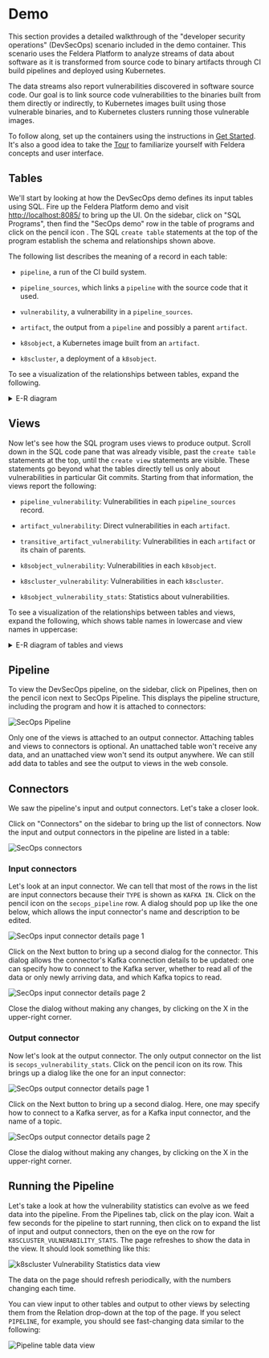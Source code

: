 # Demo

This section provides a detailed walkthrough of the "developer
security operations" (DevSecOps) scenario included in the demo
container.  This scenario uses the Feldera Platform to analyze streams
of data about software as it is transformed from source code to binary
artifacts through CI build pipelines and deployed using Kubernetes.

The data streams also report vulnerabilities discovered in software
source code.  Our goal is to link source code vulnerabilities to the
binaries built from them directly or indirectly, to Kubernetes images
built using those vulnerable binaries, and to Kubernetes clusters
running those vulnerable images.

To follow along, set up the containers using the instructions in [Get
Started](../intro).  It's also a good idea to take the [Tour](../tour)
to familiarize yourself with Feldera concepts and user interface.

## Tables

We'll start by looking at how the DevSecOps demo defines its input
tables using SQL.  Fire up the Feldera Platform demo and visit
<http://localhost:8085/> to bring up the UI.  On the sidebar, click on
"SQL Programs", then find the "SecOps demo" row in the table of
programs and click on the pencil icon <icon icon="bx:pencil" />.  The
SQL `create table` statements at the top of the program establish the
schema and relationships shown above.

The following list describes the meaning of a record in each table:

* `pipeline`, a run of the CI build system.

* `pipeline_sources`, which links a `pipeline` with the source code
  that it used.

* `vulnerability`, a vulnerability in a `pipeline_sources`.

* `artifact`, the output from a `pipeline` and possibly a parent
  `artifact`.

* `k8sobject`, a Kubernetes image built from an `artifact`.

* `k8scluster`, a deployment of a `k8sobject`.

To see a visualization of the relationships between tables, expand the
following.

<details><summary>E-R diagram</summary>

```mermaid
erDiagram
    pipeline {
        bigint pipeline_id PK
        timestamp create_date
        timestamp update_date
    }
    pipeline_sources {
        bigint pipeline_id FK
        bigint git_commit_id
    }
    artifact {
       string artifact_id PK
       varchar artifact_uri
       timestamp create_date
       bigint builtby_pipeline_id FK
       bigint parent_artifact_id FK
       varchar checksum
    }
    vulnerability {
        bigint vulnerability_id PK
        timestamp discovery_date
        bigint discovered_in FK
        int severity
        varchar priority
    }
    k8scluster {
        bigint k8scluster_id PK
        varchar k8s_uri
        varchar name
    }
    k8sobject {
        bigint k8sobject_id PK
        bigint artifact_id FK
        timestamp create_date
        timestamp update_date
        varchar checksum
        bigint deployed_id FK
    }
    pipeline ||--|| pipeline_sources : "has sources"
    k8sobject ||--|| artifact : "built from"
    k8sobject ||--o{ k8scluster : "deployed as"
    vulnerability ||--|| pipeline_sources : "discovered in"
    artifact ||--o| artifact : "parent artifact"
    artifact ||--|| pipeline : "built by pipeline"
```
</details>

## Views

Now let's see how the SQL program uses views to produce output.
Scroll down in the SQL code pane that was already visible, past the
`create table` statements at the top, until the `create view`
statements are visible.  These statements go beyond what the tables
directly tell us only about vulnerabilities in particular Git commits.
Starting from that information, the views report the following:

* `pipeline_vulnerability`: Vulnerabilities in each `pipeline_sources`
  record.

* `artifact_vulnerability`: Direct vulnerabilities in each `artifact`.

* `transitive_artifact_vulnerability`: Vulnerabilities in each
  `artifact` or its chain of parents.
  
* `k8sobject_vulnerability`: Vulnerabilities in each `k8sobject`.

* `k8scluster_vulnerability`: Vulnerabilities in each `k8scluster`.

* `k8sobject_vulnerability_stats`: Statistics about vulnerabilities.

To see a visualization of the relationships between tables and views,
expand the following, which shows table names in lowercase and view
names in uppercase:

<details><summary>E-R diagram of tables and views</summary>

```mermaid
erDiagram
    pipeline ||--|| pipeline_sources : "has sources"
    k8sobject ||--|| artifact : "built from"
    k8sobject ||--o{ k8scluster : "deployed as"
    vulnerability ||--|| pipeline_sources : "discovered in"
    artifact ||--o| artifact : "parent artifact"
    artifact ||--|| pipeline : "built by pipeline"
    PIPELINE_VULNERABILITY ||--|| pipeline_sources : ""
    PIPELINE_VULNERABILITY ||--|| vulnerability : ""
    ARTIFACT_VULNERABILITY ||--|| artifact : ""
    ARTIFACT_VULNERABILITY ||--|| PIPELINE_VULNERABILITY : ""
    TRANSITIVE_ARTIFACT_VULNERABILITY ||--|| artifact : ""
    TRANSITIVE_ARTIFACT_VULNERABILITY ||--|| ARTIFACT_VULNERABILITY : ""
    K8SOBJECT_VULNERABILITY ||--|| k8sobject : ""
    K8SOBJECT_VULNERABILITY ||--|| TRANSITIVE_ARTIFACT_VULNERABILITY : ""
    K8SCLUSTER_VULNERABILITY ||--|| k8sobject : ""
    K8SCLUSTER_VULNERABILITY ||--|| K8SOBJECT_VULNERABILITY : ""
    K8SOBJECT_VULNERABILITY_STATS ||--|| K8SCLUSTER_VULNERABILITY : ""
    K8SOBJECT_VULNERABILITY_STATS ||--|| vulnerability : ""
    K8SOBJECT_VULNERABILITY_STATS ||--|| k8scluster : ""

```
</details>

## Pipeline

To view the DevSecOps pipeline, on the sidebar, click on Pipelines,
then on the pencil icon <icon icon="bx:pencil" /> next to SecOps Pipeline.  This displays the
pipeline structure, including the program and how it is attached to
connectors:

![SecOps Pipeline](secops-pipeline.png)

Only one of the views is attached to an output connector.  Attaching
tables and views to connectors is optional.  An unattached table won't
receive any data, and an unattached view won't send its output
anywhere.  We can still add data to tables and see the output to views
in the web console.

## Connectors

We saw the pipeline's input and output connectors.  Let's take a
closer look.

Click on "Connectors" on the sidebar to bring up the list of
connectors.  Now the input and output connectors in the pipeline are
listed in a table:

![SecOps connectors](secops-connectors.png)

### Input connectors

Let's look at an input connector.  We can tell that most of the rows
in the list are input connectors because their `TYPE` is shown as
`KAFKA IN`.  Click on the pencil icon <icon icon="bx:pencil" /> on the
`secops_pipeline` row.  A dialog should pop up like the one below,
which allows the input connector's name and description to be edited.

![SecOps input connector details page 1](secops-input-connector-1.png)

Click on the Next button to bring up a second dialog for the
connector.  This dialog allows the connector's Kafka connection
details to be updated: one can specify how to connect to the Kafka
server, whether to read all of the data or only newly arriving data,
and which Kafka topics to read.

![SecOps input connector details page 2](secops-input-connector-2.png)

Close the dialog without making any changes, by clicking on the X in
the upper-right corner.

### Output connector

Now let's look at the output connector.  The only output connector on
the list is `secops_vulnerability_stats`.  Click on the pencil
icon<icon icon="bx:pencil" /> on its row.  This brings up a dialog
like the one for an input connector:

![SecOps output connector details page 1](secops-output-connector-1.png)

Click on the Next button to bring up a second dialog.  Here, one may
specify how to connect to a Kafka server, as for a Kafka input
connector, and the name of a topic.

![SecOps output connector details page 2](secops-output-connector-2.png)

Close the dialog without making any changes, by clicking on the X in
the upper-right corner.

## Running the Pipeline

Let's take a look at how the vulnerability statistics can evolve as we
feed data into the pipeline.  From the Pipelines tab, click on the
play icon.  Wait a few seconds for the pipeline to start running, then
click on <icon icon="material-symbols:expand-more" /> to expand the
list of input and output connectors, then on the eye on the row for
`K8SCLUSTER_VULNERABILITY_STATS`.  The page refreshes to show the data
in the view.  It should look something like this:

![k8scluster Vulnerability Statistics data view](secops-data-view.png)

The data on the page should refresh periodically, with the numbers
changing each time.

You can view input to other tables and output to other views by
selecting them from the Relation drop-down at the top of the page. If
you select `PIPELINE`, for example, you should see fast-changing data
similar to the following:

![Pipeline table data view](pipeline-data-view.png)
